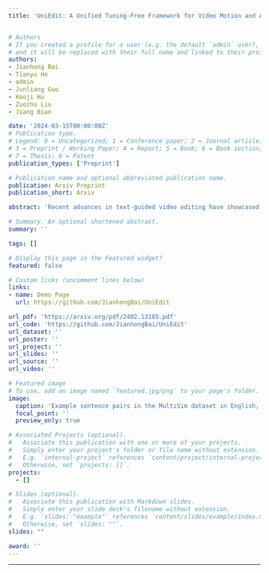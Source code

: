 ```yaml
---
title: 'UniEdit: A Unified Tuning-Free Framework for Video Motion and Appearance Editing'


# Authors
# If you created a profile for a user (e.g. the default `admin` user), write the username (folder name) here
# and it will be replaced with their full name and linked to their profile.
authors:
- Jianhong Bai
- Tianyu He
- admin
- Junliang Guo
- Haoji Hu
- Zuozhu Liu
- Jiang Bian

date: '2024-03-15T00:00:00Z'
# Publication type.
# Legend: 0 = Uncategorized; 1 = Conference paper; 2 = Journal article;
# 3 = Preprint / Working Paper; 4 = Report; 5 = Book; 6 = Book section;
# 7 = Thesis; 8 = Patent
publication_types: ['Preprint']

# Publication name and optional abbreviated publication name.
publication: Arxiv Preprint
publication_short: Arxiv

abstract: 'Recent advances in text-guided video editing have showcased promising results in appearance editing (e.g., stylization). However, video motion editing in the temporal dimension (e.g., from eating to waving), which distinguishes video editing from image editing, is underexplored. In this work, we present UniEdit, a tuning-free framework that supports both video motion and appearance editing by harnessing the power of a pre-trained text-to-video generator within an inversion-then-generation framework. To realize motion editing while preserving source video content, based on the insights that temporal and spatial self-attention layers encode inter-frame and intra-frame dependency respectively, we introduce auxiliary motion-reference and reconstruction branches to produce text-guided motion and source features respectively. The obtained features are then injected into the main editing path via temporal and spatial self-attention layers. Extensive experiments demonstrate that UniEdit covers video motion editing and various appearance editing scenarios, and surpasses the state-of-the-art methods.'

# Summary. An optional shortened abstract.
summary: ''

tags: []

# Display this page in the Featured widget?
featured: false

# Custom links (uncomment lines below)
links:
- name: Demo Page
  url: https://github.com/JianhongBai/UniEdit

url_pdf: 'https://arxiv.org/pdf/2402.13185.pdf'
url_code: 'https://github.com/JianhongBai/UniEdit'
url_dataset: ''
url_poster: ''
url_project: ''
url_slides: ''
url_source: ''
url_video: ''

# Featured image
# To use, add an image named `featured.jpg/png` to your page's folder.
image:
  caption: 'Example sentence pairs in the MultiSim dataset in English, Japanese, Urdu, and Russian'
  focal_point: ''
  preview_only: true

# Associated Projects (optional).
#   Associate this publication with one or more of your projects.
#   Simply enter your project's folder or file name without extension.
#   E.g. `internal-project` references `content/project/internal-project/index.md`.
#   Otherwise, set `projects: []`.
projects:
  - []

# Slides (optional).
#   Associate this publication with Markdown slides.
#   Simply enter your slide deck's filename without extension.
#   E.g. `slides: "example"` references `content/slides/example/index.md`.
#   Otherwise, set `slides: ""`.
slides: ""

award: ''
---
```

---
